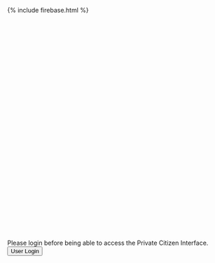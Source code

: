 <!-- JS -->
<script src="//ajax.googleapis.com/ajax/libs/angularjs/1.3.15/angular.min.js"></script>

{% include firebase.html %}
<script src="https://embed.typeform.com/embed.js" type="text/javascript"></script>

<script>
var app = angular.module('myApp', []);

$scope.checkLocalStorage = firebase.auth().onAuthStateChanged(function(user) {
  if (user) {
    return true
  } else {
    return false
  }
});
</script>

<script>
window.addEventListener("DOMContentLoaded", function() {
  var el = document.getElementById("my-embedded-typeform");

  // When instantiating a widget embed, you must provide the DOM element
  // that will contain your typeform, the URL of your typeform, and your
  // desired embed settings
  window.typeformEmbed.makeWidget(el, "https://benoitgufflet.typeform.com/to/lu4siV", {
    hideFooter: true,
    hideHeaders: true,
    opacity: 0
  });
});
</script>

<div ng-app="myApp" ng-if="checkLocalStorage()" id="my-embedded-typeform" style="width: 100%; height: 500px;"></div>

<div ng-app="myApp" ng-if="!checkLocalStorage()">
  Please login before being able to access the Private Citizen Interface.

  <input type="button" onclick="location.href='https://othman-ben.github.io/StayInTouch/user_login';" value="User Login" />

</div>
